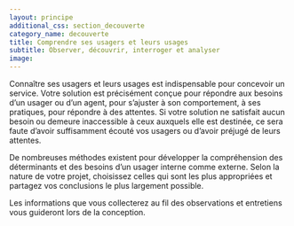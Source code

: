 ```yaml
---
layout: principe
additional_css: section_decouverte
category_name: decouverte
title: Comprendre ses usagers et leurs usages
subtitle: Observer, découvrir, interroger et analyser
image: 
---
```


Connaître ses usagers et leurs usages est indispensable pour concevoir un service. Votre solution est précisément conçue pour répondre aux besoins d’un usager ou d’un agent, pour s’ajuster à son comportement, à ses pratiques, pour répondre à des attentes. Si votre solution ne satisfait aucun besoin ou demeure inaccessible à ceux auxquels elle est destinée, ce sera faute d’avoir suffisamment écouté vos usagers ou d’avoir préjugé de leurs attentes. 

De nombreuses méthodes existent pour développer la compréhension des déterminants et des besoins d’un usager interne comme externe. Selon la nature de votre projet, choisissez celles qui sont les plus appropriées et partagez vos conclusions le plus largement possible.    

Les informations que vous collecterez au fil des observations et entretiens vous guideront lors de la conception.
